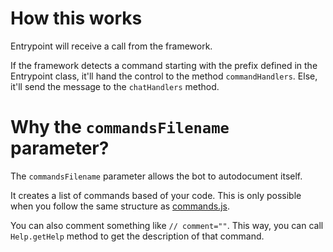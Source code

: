 # How this works

Entrypoint will receive a call from the framework.

If the framework detects a command starting with the prefix defined in the Entrypoint class, it'll hand the control to the method `commandHandlers`. 
Else, it'll send the message to the `chatHandlers` method.

# Why the `commandsFilename` parameter?

The `commandsFilename` parameter allows the bot to autodocument itself. 

It creates a list of commands based of your code. This is only possible when you follow the same structure as [commands.js](commands.js).

You can also comment something like `// comment=""`. This way, you can call `Help.getHelp` method to get the description of that command.


